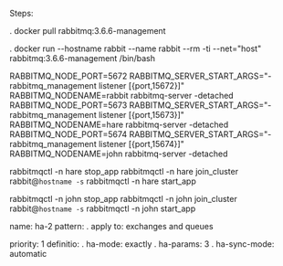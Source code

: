 

Steps:

. docker pull rabbitmq:3.6.6-management

. docker run --hostname rabbit --name rabbit --rm -ti --net="host" rabbitmq:3.6.6-management /bin/bash




RABBITMQ_NODE_PORT=5672 RABBITMQ_SERVER_START_ARGS="-rabbitmq_management listener [{port,15672}]" RABBITMQ_NODENAME=rabbit rabbitmq-server -detached
RABBITMQ_NODE_PORT=5673 RABBITMQ_SERVER_START_ARGS="-rabbitmq_management listener [{port,15673}]" RABBITMQ_NODENAME=hare rabbitmq-server -detached
RABBITMQ_NODE_PORT=5674 RABBITMQ_SERVER_START_ARGS="-rabbitmq_management listener [{port,15674}]" RABBITMQ_NODENAME=john rabbitmq-server -detached




rabbitmqctl -n hare stop_app
rabbitmqctl -n hare join_cluster rabbit@`hostname -s`
rabbitmqctl -n hare start_app

rabbitmqctl -n john stop_app
rabbitmqctl -n john join_cluster rabbit@`hostname -s`
rabbitmqctl -n john start_app



<!-- visit http://localhost:15672   guest@guest -->


<!-- create policy -->
name: ha-2
pattern: .
apply to: exchanges and queues

priority: 1
definitio:
. ha-mode: exactly
. ha-params: 3
. ha-sync-mode: automatic

